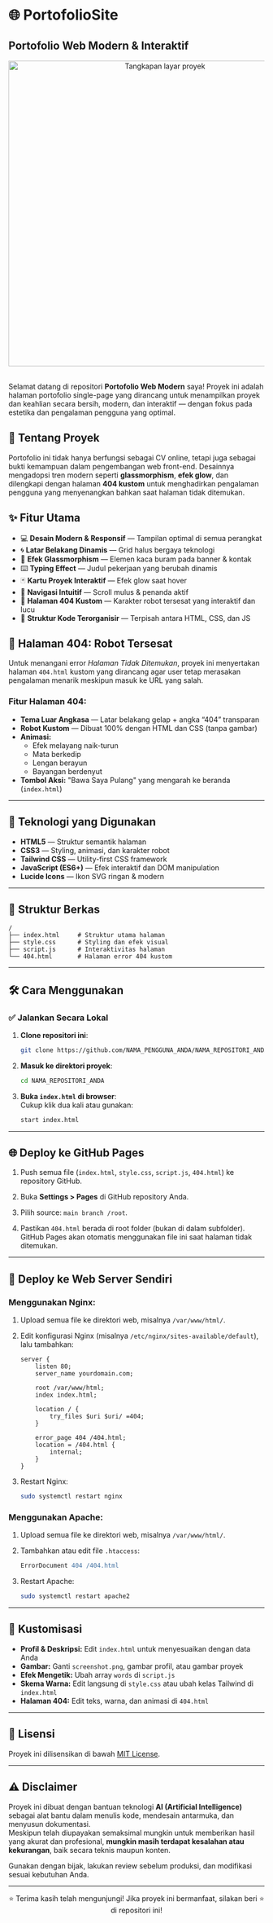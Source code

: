 # 🌐 PortofolioSite

## Portofolio Web Modern & Interaktif

<div align="center">
  <img src="screenshot.png" alt="Tangkapan layar proyek" width="600"/>
</div>

<br>

Selamat datang di repositori **Portofolio Web Modern** saya! Proyek ini adalah halaman portofolio single-page yang dirancang untuk menampilkan proyek dan keahlian secara bersih, modern, dan interaktif — dengan fokus pada estetika dan pengalaman pengguna yang optimal.

## 📜 Tentang Proyek

Portofolio ini tidak hanya berfungsi sebagai CV online, tetapi juga sebagai bukti kemampuan dalam pengembangan web front-end. Desainnya mengadopsi tren modern seperti **glassmorphism**, **efek glow**, dan dilengkapi dengan halaman **404 kustom** untuk menghadirkan pengalaman pengguna yang menyenangkan bahkan saat halaman tidak ditemukan.

## ✨ Fitur Utama

- 💻 **Desain Modern & Responsif** — Tampilan optimal di semua perangkat  
- 🌀 **Latar Belakang Dinamis** — Grid halus bergaya teknologi  
- 🧊 **Efek Glassmorphism** — Elemen kaca buram pada banner & kontak  
- ⌨️ **Typing Effect** — Judul pekerjaan yang berubah dinamis  
- 🃏 **Kartu Proyek Interaktif** — Efek glow saat hover  
- 🧭 **Navigasi Intuitif** — Scroll mulus & penanda aktif  
- 🤖 **Halaman 404 Kustom** — Karakter robot tersesat yang interaktif dan lucu  
- 📁 **Struktur Kode Terorganisir** — Terpisah antara HTML, CSS, dan JS

## 🤖 Halaman 404: Robot Tersesat

Untuk menangani error *Halaman Tidak Ditemukan*, proyek ini menyertakan halaman `404.html` kustom yang dirancang agar user tetap merasakan pengalaman menarik meskipun masuk ke URL yang salah.

### Fitur Halaman 404:

- **Tema Luar Angkasa** — Latar belakang gelap + angka “404” transparan  
- **Robot Kustom** — Dibuat 100% dengan HTML dan CSS (tanpa gambar)  
- **Animasi:**  
  - Efek melayang naik-turun  
  - Mata berkedip  
  - Lengan berayun  
  - Bayangan berdenyut  
- **Tombol Aksi:** "Bawa Saya Pulang" yang mengarah ke beranda (`index.html`)

---

## 🚀 Teknologi yang Digunakan

- **HTML5** — Struktur semantik halaman  
- **CSS3** — Styling, animasi, dan karakter robot  
- **Tailwind CSS** — Utility-first CSS framework  
- **JavaScript (ES6+)** — Efek interaktif dan DOM manipulation  
- **Lucide Icons** — Ikon SVG ringan & modern

---

## 📂 Struktur Berkas

```
/
├── index.html     # Struktur utama halaman  
├── style.css      # Styling dan efek visual  
├── script.js      # Interaktivitas halaman  
└── 404.html       # Halaman error 404 kustom
```

---

## 🛠️ Cara Menggunakan

### ✅ Jalankan Secara Lokal

1. **Clone repositori ini**:

   ```bash
   git clone https://github.com/NAMA_PENGGUNA_ANDA/NAMA_REPOSITORI_ANDA.git
   ```

2. **Masuk ke direktori proyek**:

   ```bash
   cd NAMA_REPOSITORI_ANDA
   ```

3. **Buka `index.html` di browser**:  
   Cukup klik dua kali atau gunakan:

   ```bash
   start index.html
   ```

---

## 🌐 Deploy ke GitHub Pages

1. Push semua file (`index.html`, `style.css`, `script.js`, `404.html`) ke repository GitHub.

2. Buka **Settings > Pages** di GitHub repository Anda.

3. Pilih source: `main branch /root`.

4. Pastikan `404.html` berada di root folder (bukan di dalam subfolder). GitHub Pages akan otomatis menggunakan file ini saat halaman tidak ditemukan.

---

## 🧾 Deploy ke Web Server Sendiri

### Menggunakan **Nginx**:

1. Upload semua file ke direktori web, misalnya `/var/www/html/`.

2. Edit konfigurasi Nginx (misalnya `/etc/nginx/sites-available/default`), lalu tambahkan:

   ```nginx
   server {
       listen 80;
       server_name yourdomain.com;

       root /var/www/html;
       index index.html;

       location / {
           try_files $uri $uri/ =404;
       }

       error_page 404 /404.html;
       location = /404.html {
           internal;
       }
   }
   ```

3. Restart Nginx:

   ```bash
   sudo systemctl restart nginx
   ```

### Menggunakan **Apache**:

1. Upload semua file ke direktori web, misalnya `/var/www/html/`.

2. Tambahkan atau edit file `.htaccess`:

   ```apache
   ErrorDocument 404 /404.html
   ```

3. Restart Apache:

   ```bash
   sudo systemctl restart apache2
   ```

---

## 🎨 Kustomisasi

- **Profil & Deskripsi:** Edit `index.html` untuk menyesuaikan dengan data Anda  
- **Gambar:** Ganti `screenshot.png`, gambar profil, atau gambar proyek  
- **Efek Mengetik:** Ubah array `words` di `script.js`  
- **Skema Warna:** Edit langsung di `style.css` atau ubah kelas Tailwind di `index.html`  
- **Halaman 404:** Edit teks, warna, dan animasi di `404.html`

---

## 📄 Lisensi

Proyek ini dilisensikan di bawah [MIT License](LICENSE).

---

## ⚠️ Disclaimer

Proyek ini dibuat dengan bantuan teknologi **AI (Artificial Intelligence)** sebagai alat bantu dalam menulis kode, mendesain antarmuka, dan menyusun dokumentasi.  
Meskipun telah diupayakan semaksimal mungkin untuk memberikan hasil yang akurat dan profesional, **mungkin masih terdapat kesalahan atau kekurangan**, baik secara teknis maupun konten.

Gunakan dengan bijak, lakukan review sebelum produksi, dan modifikasi sesuai kebutuhan Anda.

---

<div align="center">
⭐ Terima kasih telah mengunjungi!  
Jika proyek ini bermanfaat, silakan beri ⭐ di repositori ini!
</div>
